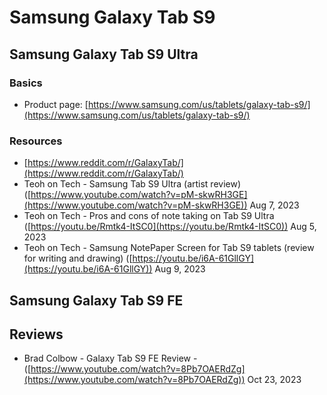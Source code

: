 # Samsung Galaxy Tab S9

## Samsung Galaxy Tab S9 Ultra

### Basics

* Product page: [https://www.samsung.com/us/tablets/galaxy-tab-s9/](https://www.samsung.com/us/tablets/galaxy-tab-s9/)

### Resources

* [https://www.reddit.com/r/GalaxyTab/](https://www.reddit.com/r/GalaxyTab/)
* Teoh on Tech - Samsung Tab S9 Ultra (artist review) ([https://www.youtube.com/watch?v=pM-skwRH3GE](https://www.youtube.com/watch?v=pM-skwRH3GE)) Aug 7, 2023
* Teoh on Tech - Pros and cons of note taking on Tab S9 Ultra ([https://youtu.be/Rmtk4-ItSC0](https://youtu.be/Rmtk4-ItSC0)) Aug 5, 2023
* Teoh on Tech - Samsung NotePaper Screen for Tab S9 tablets (review for writing and drawing) ([https://youtu.be/i6A-61GllGY](https://youtu.be/i6A-61GllGY)) Aug 9, 2023



## Samsung Galaxy Tab S9 FE

## Reviews

* Brad Colbow - Galaxy Tab S9 FE Review - ([https://www.youtube.com/watch?v=8Pb7OAERdZg](https://www.youtube.com/watch?v=8Pb7OAERdZg)) Oct 23, 2023



